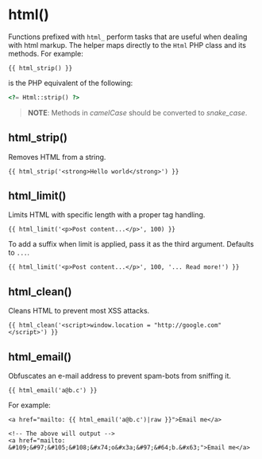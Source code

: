 # html()

Functions prefixed with `html_` perform tasks that are useful when dealing with html markup. The helper maps directly to the `Html` PHP class and its methods. For example:

```twig
{{ html_strip() }}
```

is the PHP equivalent of the following:

```php
<?= Html::strip() ?>
```

> **NOTE**: Methods in *camelCase* should be converted to *snake_case*.

## html_strip()

Removes HTML from a string.

```twig
{{ html_strip('<strong>Hello world</strong>') }}
```

## html_limit()

Limits HTML with specific length with a proper tag handling.

```twig
{{ html_limit('<p>Post content...</p>', 100) }}
```

To add a suffix when limit is applied, pass it as the third argument. Defaults to `...`.

```twig
{{ html_limit('<p>Post content...</p>', 100, '... Read more!') }}
```

## html_clean()

Cleans HTML to prevent most XSS attacks.

```twig
{{ html_clean('<script>window.location = "http://google.com"</script>') }}
```

## html_email()

Obfuscates an e-mail address to prevent spam-bots from sniffing it.

```twig
{{ html_email('a@b.c') }}
```

For example:

```twig
<a href="mailto: {{ html_email('a@b.c')|raw }}">Email me</a>

<!-- The above will output -->
<a href="mailto: &#109;&#97;&#105;&#108;&#x74;o&#x3a;&#97;&#64;b.&#x63;">Email me</a>
```
